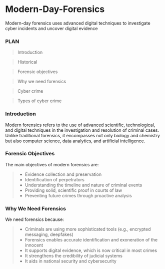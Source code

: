 # Modern-Day-Forensics
Modern-day forensics uses advanced digital techniques to investigate cyber incidents and uncover digital evidence
### PLAN
> Introduction

> Historical

> Forensic objectives

> Why we need forensics

> Cyber crime

> Types of cyber crime

### Introduction
Modern forensics refers to the use of advanced scientific, technological, and digital techniques in the investigation and resolution of criminal cases. Unlike traditional forensics, it encompasses not only biology and chemistry but also computer science, data analytics, and artificial intelligence.

### Forensic Objectives
The main objectives of modern forensics are:
> * Evidence collection and preservation
> * Identification of perpetrators
> * Understanding the timeline and nature of criminal events
> * Providing solid, scientific proof in courts of law
> * Preventing future crimes through proactive analysis

### Why We Need Forensics
We need forensics because:
> * Criminals are using more sophisticated tools (e.g., encrypted messaging, deepfakes)
> * Forensics enables accurate identification and exoneration of the innocent
> * It supports digital evidence, which is now critical in most crimes
> * It strengthens the credibility of judicial systems
> * It aids in national security and cybersecurity



